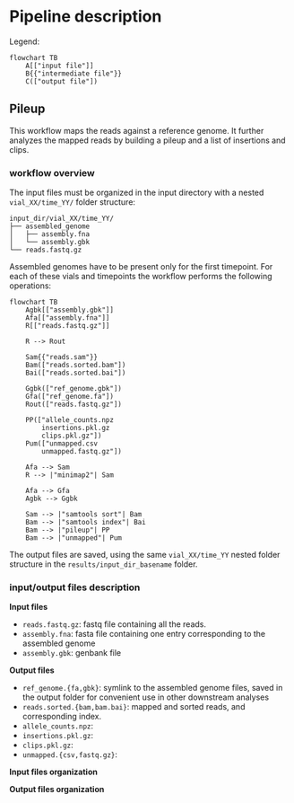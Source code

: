 # Pipeline description

Legend:
```mermaid
flowchart TB
    A[["input file"]]
    B{{"intermediate file"}}
    C(["output file"])
```

## Pileup

This workflow maps the reads against a reference genome. It further analyzes the mapped reads by building a pileup and a list of insertions and clips.

### workflow overview

The input files must be organized in the input directory with a nested `vial_XX/time_YY/` folder structure:

```
input_dir/vial_XX/time_YY/
├── assembled_genome
│   ├── assembly.fna
│   └── assembly.gbk
└── reads.fastq.gz
```

Assembled genomes have to be present only for the first timepoint. For each of these vials and timepoints the workflow performs the following operations:

```mermaid
flowchart TB
    Agbk[["assembly.gbk"]]
    Afa[["assembly.fna"]]
    R[["reads.fastq.gz"]]
    
    R --> Rout

    Sam{{"reads.sam"}}
    Bam(["reads.sorted.bam"])
    Bai(["reads.sorted.bai"])

    Ggbk(["ref_genome.gbk"])
    Gfa(["ref_genome.fa"])
    Rout(["reads.fastq.gz"])

    PP(["allele_counts.npz
        insertions.pkl.gz
        clips.pkl.gz"])
    Pum(["unmapped.csv
        unmapped.fastq.gz"])

    Afa --> Sam
    R --> |"minimap2"| Sam

    Afa --> Gfa
    Agbk --> Ggbk

    Sam --> |"samtools sort"| Bam
    Bam --> |"samtools index"| Bai
    Bam --> |"pileup"| PP
    Bam --> |"unmapped"| Pum
```

The output files are saved, using the same `vial_XX/time_YY` nested folder structure in the `results/input_dir_basename` folder.

### input/output files description

**Input files**
- `reads.fastq.gz`: fastq file containing all the reads.
- `assembly.fna`: fasta file containing one entry corresponding to the assembled genome
- `assembly.gbk`: genbank file 

**Output files**
- `ref_genome.{fa,gbk}`: symlink to the assembled genome files, saved in the output folder for convenient use in other downstream analyses
- `reads.sorted.{bam,bam.bai}`: mapped and sorted reads, and corresponding index.
- `allele_counts.npz`:
- `insertions.pkl.gz`:
- `clips.pkl.gz`:
- `unmapped.{csv,fastq.gz}`:

**Input files organization**

**Output files organization**



